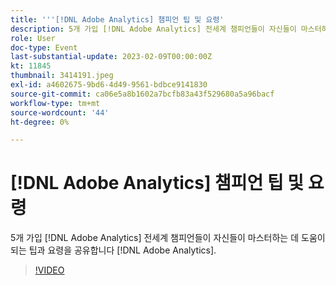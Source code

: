 ```yaml
---
title: '''[!DNL Adobe Analytics] 챔피언 팁 및 요령'
description: 5개 가입 [!DNL Adobe Analytics] 전세계 챔피언들이 자신들이 마스터하는 데 도움이 되는 팁과 요령을 공유합니다 [!DNL Adobe Analytics].
role: User
doc-type: Event
last-substantial-update: 2023-02-09T00:00:00Z
kt: 11845
thumbnail: 3414191.jpeg
exl-id: a4602675-9bd6-4d49-9561-bdbce9141830
source-git-commit: ca06e5a8b1602a7bcfb83a43f529680a5a96bacf
workflow-type: tm+mt
source-wordcount: '44'
ht-degree: 0%

---
```


# [!DNL Adobe Analytics] 챔피언 팁 및 요령

5개 가입 [!DNL Adobe Analytics] 전세계 챔피언들이 자신들이 마스터하는 데 도움이 되는 팁과 요령을 공유합니다 [!DNL Adobe Analytics].

>[!VIDEO](https://video.tv.adobe.com/v/3414191/?quality=12&learn=on)
